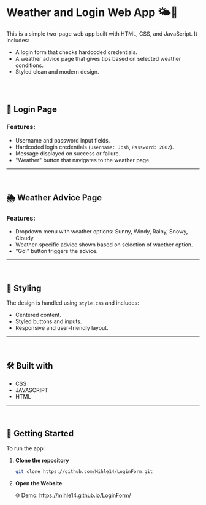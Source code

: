 # Weather and Login Web App 🌤️🔐

This is a simple two-page web app built with HTML, CSS, and JavaScript. It includes:

- A login form that checks hardcoded credentials.
- A weather advice page that gives tips based on selected weather conditions.
- Styled clean and modern design.

<br>
<br>
  
## 🔐 Login Page

### Features:
- Username and password input fields.
- Hardcoded login credentials (`Username: Josh`, `Password: 2002`).
- Message displayed on success or failure.
- "Weather" button that navigates to the weather page.
---

<br>

## 🌦️ Weather Advice Page

### Features:
- Dropdown menu with weather options: Sunny, Windy, Rainy, Snowy, Cloudy.
- Weather-specific advice shown based on selection of waether option.
- "Go!" button triggers the advice.
---

<br>

## 🎨 Styling

The design is handled using `style.css` and includes:
- Centered content.
- Styled buttons and inputs.
- Responsive and user-friendly layout.
---

<br>

## 🛠️ Built with
- CSS
- JAVASCRIPT
- HTML
---

<br>

## 📁 Getting Started

To run the app:

1. **Clone the repository**
   ```bash
   git clone https://github.com/Mihle14/LoginForm.git
   ```
   
2. **Open the Website**
   
   🌐 Demo: https://mihle14.github.io/LoginForm/
